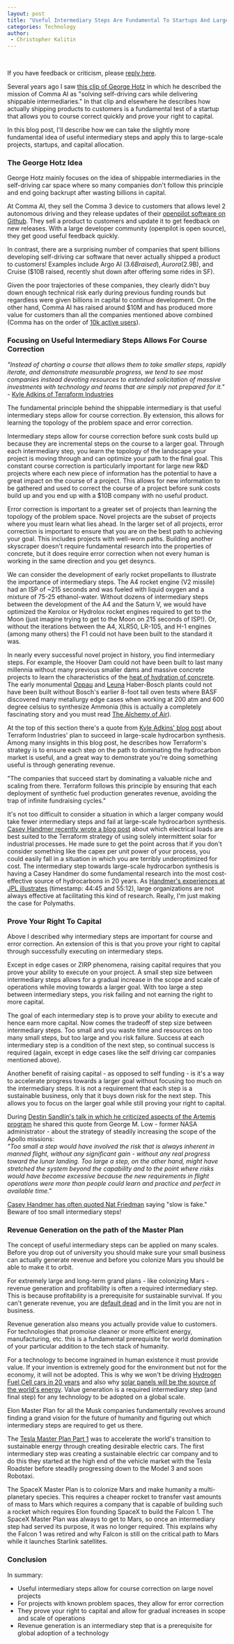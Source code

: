 ```yaml
---
layout: post
title: "Useful Intermediary Steps Are Fundamental To Startups And Large Novel Projects"
categories: Technology
author:
 - Christopher Kalitin
---
```

<head>
    <meta property="og:image" content="{{site.url}}/assets/images/useful-intermediary-steps/postscreenshot.png">
</head>

If you have feedback or criticism, please [reply here](https://x.com/CKalitin/status/1917713182904430786).

Several years ago I saw [this clip of George Hotz](https://youtu.be/_L3gNaAVjQ4?si=timvK1RTGQ4UDSr7&t=3199) in which he described the mission of Comma AI as "solving self-driving cars while delivering shippable intermediaries." In that clip and elsewhere he describes how actually shipping products to customers is a fundamental test of a startup that allows you to course correct quickly and prove your right to capital.

In this blog post, I'll describe how we can take the slightly more fundamental idea of useful intermediary steps and apply this to large-scale projects, startups, and capital allocation.

### <b>The George Hotz Idea</b>  

George Hotz mainly focuses on the idea of shippable intermediaries in the self-driving car space where so many companies don't follow this principle and end going backrupt after wasting billions in capital. 

At Comma AI, they sell the Comma 3 device to customers that allows level 2 autonomous driving and they release updates of their [openpilot software on Github](https://github.com/commaai/openpilot). They sell a product to customers and update it to get feedback on new releases. With a large developer community (openpilot is open source), they get good useful feedback quickly.

In contrast, there are a surprising number of companies that spent billions developing self-driving car software that never actually shipped a product to customers! Examples include Argo AI ($3.6B raised), Aurora ($2.9B), and Cruise ($10B raised, recently shut down after offering some rides in SF).

Given the poor trajectories of these companies, they clearly didn't buy down enough technical risk early during previous funding rounds but regardless were given billions in capital to continue development. On the other hand, Comma AI has raised around $10M and has produced more value for customers than all the companies mentioned above combined (Comma has on the order of [10k active users](https://comma.ai/openpilot)).

### <b>Focusing on Useful Intermediary Steps Allows For Course Correction</b>  

<i>"Instead of charting a course that allows them to take smaller steps, rapidly iterate, and demonstrate measurable progress, we tend to see most companies instead devoting resources to extended solicitation of massive investments with technology and teams that are simply not prepared for it."</i>  
\- [Kyle Adkins of Terraform Industries](https://terraformindustries.wordpress.com/2025/03/25/no-excuses-how-to-build-scale-and-win-in-hard-tech/)

The fundamental principle behind the shippable intermediary is that useful intermediary steps allow for course correction. By extension, this allows for learning the topology of the problem space and error correction. 

Intermediary steps allow for course correction before sunk costs build up because they are incremental steps on the course to a larger goal. Through each intermediary step, you learn the topology of the landscape your project is moving through and can optimize your path to the final goal. This constant course correction is particularly important for large new R&D projects where each new piece of information has the potential to have a great impact on the course of a project. This allows for new information to be gathered and used to correct the course of a project before sunk costs build up and you end up with a $10B company with no useful product.

Error correction is important to a greater set of projects than learning the topology of the problem space. Novel projects are the subset of projects where you must learn what lies ahead. In the larger set of all projects, error correction is important to ensure that you are on the best path to achieving your goal. This includes projects with well-worn paths. Building another skyscraper doesn't require fundamental research into the properties of concrete, but it does require error correction when not every human is working in the same direction and you get desyncs.

We can consider the development of early rocket propellants to illustrate the importance of intermediary steps. The A4 rocket engine (V2 missile) had an ISP of ~215 seconds and was fueled with liquid oxygen and a mixture of 75-25 ethanol-water. Without dozens of intermediary steps between the development of the A4 and the Saturn V, we would have optimized the Kerolox or Hydrolox rocket engines required to get to the Moon (just imagine trying to get to the Moon on 215 seconds of ISP!). Or, without the iterations between the A4, XLR50, LR-105, and H-1 engines (among many others) the F1 could not have been built to the standard it was.

In nearly every successful novel project in history, you find intermediary steps. For example, the Hoover Dam could not have been built to last many millennia without many previous smaller dams and massive concrete projects to learn the characteristics of the [heat of hydration of concrete](https://youtu.be/4EdMImlZE2s?si=3UJYCRIURTB5jtSX&t=2277). The early monumental [Oppau](https://en.wikipedia.org/wiki/Oppau_explosion) and [Leuna](https://en.wikipedia.org/wiki/Leuna_works) Haber-Bosch plants could not have been built without Bosch's earlier 8-foot tall oven tests where BASF discovered many metallurgy edge cases when working at 200 atm and 600 degree celsius to synthesize Ammonia (this is actually a completely fascinating story and you must read [The Alchemy of Air](https://docs.google.com/document/d/178mx6r7ClbddQZYO9mZ4dCBUmYg97o4XSDJwmtkx7ME/edit?usp=sharing)).

At the top of this section there's a quote from [Kyle Adkins' blog post](https://terraformindustries.wordpress.com/2025/03/25/no-excuses-how-to-build-scale-and-win-in-hard-tech/) about Terraform Industries' plan to succeed in large-scale hydrocarbon synthesis. Among many insights in this blog post, he describes how Terraform's strategy is to ensure each step on the path to dominating the hydrocarbon market is useful, and a great way to demonstrate you're doing something useful is through generating revenue.

"The companies that succeed start by dominating a valuable niche and scaling from there. Terraform follows this principle by ensuring that each deployment of synthetic fuel production generates revenue, avoiding the trap of infinite fundraising cycles."

It's not too difficult to consider a situation in which a larger company would take fewer intermediary steps and fail at large-scale hydrocarbon synthesis. [Casey Handmer recently wrote a blog post](https://caseyhandmer.wordpress.com/2024/11/09/solar-and-batteries-for-generic-use-cases/) about which electrical loads are best suited to the Terraform strategy of using solely intermittent solar for industrial processes. He made sure to get the point across that if you don't consider something like the capex per unit power of your process, you could easily fall in a situation in which you are terribly underoptimized for cost. The intermediary step towards large-scale hydrocarbon synthesis is having a Casey Handmer do some fundamental research into the most cost-effective source of hydrocarbons in 20 years. As [Handmer's experiences at JPL illustrates](https://podcasts.apple.com/ca/podcast/energy-economics-and-rocket-science-with-casey-handmer/id1753399812?i=1000665423662) (timestamp: 44:45 and 55:12), large organizations are not always effective at facilitating this kind of research. Really, I'm just making the case for Polymaths.

### <b>Prove Your Right To Capital</b>

Above I described why intermediary steps are important for course and error correction. An extension of this is that you prove your right to capital through successfully executing on intermediary steps. 

Except in edge cases or ZIRP phenomena, raising capital requires that you prove your ability to execute on your project. A small step size between intermediary steps  allows for a gradual increase in the scope and scale of operations while moving towards a larger goal. With too large a step between intermediary steps, you risk failing and not earning the right to more capital. 

The goal of each intermediary step is to prove your ability to execute and hence earn more capital. Now comes the tradeoff of step size between intermediary steps. Too small and you waste time and resources on too many small steps, but too large and you risk failure. Success at each intermediary step is a condition of the next step, so continual success is required (again, except in edge cases like the self driving car companies mentioned above).

Another benefit of raising capital - as opposed to self funding - is it's a way to accelerate progress towards a larger goal without focusing too much on the intermediary steps. It is not a requirement that each step is a sustainable business, only that it buys down risk for the next step. This allows you to focus on the larger goal while still proving your right to capital.

During [Destin Sandlin's talk in which he criticized aspects of the Artemis program](https://youtu.be/OoJsPvmFixU?si=RCo10HyKo1Zf8UWi&t=2530) he shared this quote from George M. Low - former NASA administrator - about the strategy of steadily increasing the scope of the Apollo missions:  
<i>"Too small a step would have involved the risk that is always inherent in manned flight, without any significant gain - without any real progress toward the lunar landing. Too large a step, on the other hand, might have stretched the system beyond the capability and to the point where risks would have become excessive because the new requirements in flight operations were more than people could learn and practice and perfect in available time."</i>

[Casey Handmer has often quoted Nat Friedman](https://x.com/search?q=%22slow%20is%20fake%22%20(from%3A%40cjhandmer)&src=typed_query&f=top) saying "slow is fake." Beware of too small intermediary steps!

### <b>Revenue Generation on the path of the Master Plan</b>

The concept of useful intermediary steps can be applied on many scales. Before you drop out of university you should make sure your small business can actually generate revenue and before you colonize Mars you should be able to make it to orbit.

For extremely large and long-term grand plans - like colonizing Mars - revenue generation and profitability is often a required intermediary step. This is because profitability is a prerequisite for sustainable survival. If you can't generate revenue, you are [default dead](https://www.paulgraham.com/aord.html) and in the limit you are not in business.

Revenue generation also means you actually provide value to customers. For technologies that promoise cleaner or more efficient energy, manufacturing, etc. this is a fundamental prerequisite for world domination of your particular addition to the tech stack of humanity.

For a technology to become ingrained in human existence it must provide value. If your invention is extremely good for the environment but not for the economy, it will not be adopted. This is why we won't be driving [Hydrogen Fuel Cell cars in 20 years](https://ckalitin.github.io/technology/1961/04/12/transition-to-robotaxis.html) and also why [solar panels will be the source of the world's energy](https://terraformindustries.wordpress.com/2024/06/24/how-terraform-navigated-the-idea-maze/). Value generation is a required intermediary step (and final step) for any technology to be adopted on a global scale.

Elon Master Plan for all the Musk companies fundamentally revolves around finding a grand vision for the future of humanity and figuring out which intermediary steps are required to get us there.

The [Tesla Master Plan Part 1](https://www.tesla.com/en_ca/secret-master-plan) was to accelerate the world's transition to sustainable energy through creating desirable electric cars. The first intermediary step was creating a sustainable electric car company and to do this they started at the high end of the vehicle market with the Tesla Roadster before steadily progressing down to the Model 3 and soon Robotaxi.

The SpaceX Master Plan is to colonize Mars and make humanity a multi-planetary species. This requires a cheaper rocket to transfer vast amounts of mass to Mars which requires a company that is capable of building such a rocket which requires Elon founding SpaceX to build the Falcon 1. The SpaceX Master Plan was always to get to Mars, so once an intermediary step had served its purpose, it was no longer required. This explains why the Falcon 1 was retired and why Falcon is still on the critical path to Mars while it launches Starlink satellites.

### <b>Conclusion</b>

In summary:
- Useful intermediary steps allow for course correction on large novel projects
- For projects with known problem spaces, they allow for error correction
- They prove your right to capital and allow for gradual increases in scope and scale of operations
- Revenue generation is an intermediary step that is a prerequisite for global adoption of a technology
